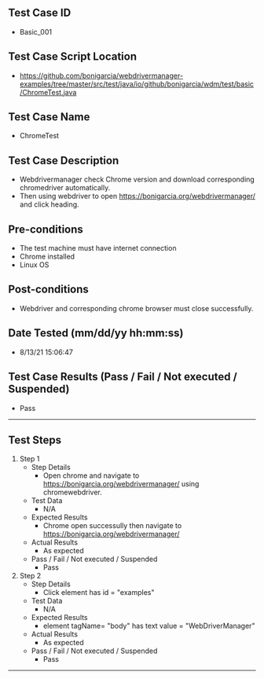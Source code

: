 ## Test Case ID
* Basic_001
## Test Case Script Location
* https://github.com/bonigarcia/webdrivermanager-examples/tree/master/src/test/java/io/github/bonigarcia/wdm/test/basic/ChromeTest.java
## Test Case Name
* ChromeTest
## Test Case Description
* Webdrivermanager check Chrome version and download corresponding chromedriver automatically.
* Then using webdriver to open https://bonigarcia.org/webdrivermanager/ and click heading.
## Pre-conditions
* The test machine must have internet connection
* Chrome installed
* Linux OS
## Post-conditions
* Webdriver and corresponding chrome browser must close successfully.
## Date Tested (mm/dd/yy hh:mm:ss)
* 8/13/21 15:06:47
## Test Case Results (Pass / Fail / Not executed / Suspended)
* Pass
---
## Test Steps
1. Step 1
	* Step Details
		* Open chrome and navigate to https://bonigarcia.org/webdrivermanager/ using chromewebdriver.
	* Test Data
		* N/A
	* Expected Results
		* Chrome open successully then navigate to https://bonigarcia.org/webdrivermanager/
	* Actual Results
		* As expected
	* Pass / Fail / Not executed / Suspended
		* Pass
2. Step 2
	* Step Details
		* Click element has id = "examples"
	* Test Data
		* N/A
	* Expected Results
		* element tagName= "body" has text value = "WebDriverManager"
	* Actual Results
		* As expected
	* Pass / Fail / Not executed / Suspended
		* Pass
---
